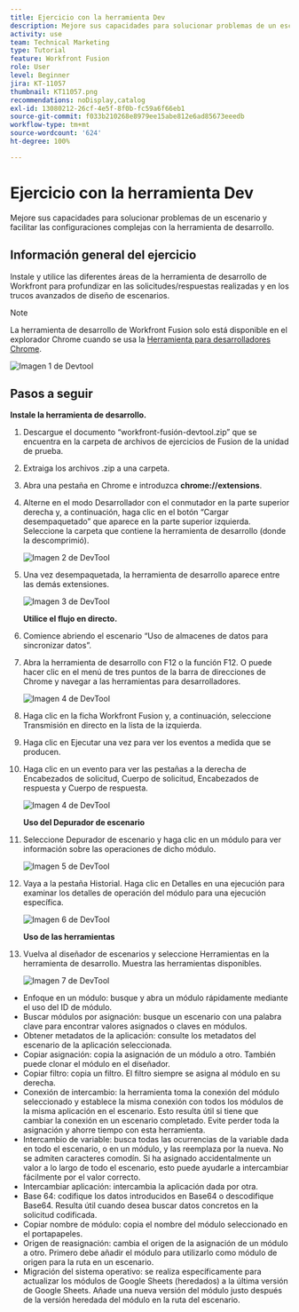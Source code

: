 ```yaml
---
title: Ejercicio con la herramienta Dev
description: Mejore sus capacidades para solucionar problemas de un escenario y facilitar configuraciones complejas mediante DevTool.
activity: use
team: Technical Marketing
type: Tutorial
feature: Workfront Fusion
role: User
level: Beginner
jira: KT-11057
thumbnail: KT11057.png
recommendations: noDisplay,catalog
exl-id: 13080212-26cf-4e5f-8f0b-fc59a6f66eb1
source-git-commit: f033b210268e8979ee15abe812e6ad85673eeedb
workflow-type: tm+mt
source-wordcount: '624'
ht-degree: 100%

---
```


# Ejercicio con la herramienta Dev

Mejore sus capacidades para solucionar problemas de un escenario y facilitar las configuraciones complejas con la herramienta de desarrollo.

## Información general del ejercicio

Instale y utilice las diferentes áreas de la herramienta de desarrollo de Workfront para profundizar en las solicitudes/respuestas realizadas y en los trucos avanzados de diseño de escenarios.

>[!NOTE]
>
>La herramienta de desarrollo de Workfront Fusion solo está disponible en el explorador Chrome cuando se usa la [Herramienta para desarrolladores Chrome](https://developer.chrome.com/docs/devtools/).

![Imagen 1 de Devtool](../12-exercises/assets/devtool-walkthrough-1.png)

## Pasos a seguir

**Instale la herramienta de desarrollo.**

1. Descargue el documento “workfront-fusión-devtool.zip” que se encuentra en la carpeta de archivos de ejercicios de Fusion de la unidad de prueba.
1. Extraiga los archivos .zip a una carpeta.
1. Abra una pestaña en Chrome e introduzca **chrome://extensions**.
1. Alterne en el modo Desarrollador con el conmutador en la parte superior derecha y, a continuación, haga clic en el botón “Cargar desempaquetado” que aparece en la parte superior izquierda. Seleccione la carpeta que contiene la herramienta de desarrollo (donde la descomprimió).

   ![Imagen 2 de DevTool](../12-exercises/assets/devtool-walkthrough-2.png)

1. Una vez desempaquetada, la herramienta de desarrollo aparece entre las demás extensiones.

   ![Imagen 3 de DevTool](../12-exercises/assets/devtool-walkthrough-3.png)

   **Utilice el flujo en directo.**

1. Comience abriendo el escenario “Uso de almacenes de datos para sincronizar datos”.
1. Abra la herramienta de desarrollo con F12 o la función F12. O puede hacer clic en el menú de tres puntos de la barra de direcciones de Chrome y navegar a las herramientas para desarrolladores.

   ![Imagen 4 de DevTool](../12-exercises/assets/navigate-to-devtools.png)

1. Haga clic en la ficha Workfront Fusion y, a continuación, seleccione Transmisión en directo en la lista de la izquierda.
1. Haga clic en Ejecutar una vez para ver los eventos a medida que se producen.
1. Haga clic en un evento para ver las pestañas a la derecha de Encabezados de solicitud, Cuerpo de solicitud, Encabezados de respuesta y Cuerpo de respuesta.

   ![Imagen 4 de DevTool](../12-exercises/assets/devtool-walkthrough-4.png)

   **Uso del Depurador de escenario**

1. Seleccione Depurador de escenario y haga clic en un módulo para ver información sobre las operaciones de dicho módulo.

   ![Imagen 5 de DevTool](../12-exercises/assets/devtool-walkthrough-5.png)

1. Vaya a la pestaña Historial. Haga clic en Detalles en una ejecución para examinar los detalles de operación del módulo para una ejecución específica.

   ![Imagen 6 de DevTool](../12-exercises/assets/devtool-walkthrough-6.png)

   **Uso de las herramientas**

1. Vuelva al diseñador de escenarios y seleccione Herramientas en la herramienta de desarrollo. Muestra las herramientas disponibles.

   ![Imagen 7 de DevTool](../12-exercises/assets/devtool-walkthrough-7.png)

+ Enfoque en un módulo: busque y abra un módulo rápidamente mediante el uso del ID de módulo.
+ Buscar módulos por asignación: busque un escenario con una palabra clave para encontrar valores asignados o claves en módulos.
+ Obtener metadatos de la aplicación: consulte los metadatos del escenario de la aplicación seleccionada.
+ Copiar asignación: copia la asignación de un módulo a otro. También puede clonar el módulo en el diseñador.
+ Copiar filtro: copia un filtro. El filtro siempre se asigna al módulo en su derecha.
+ Conexión de intercambio: la herramienta toma la conexión del módulo seleccionado y establece la misma conexión con todos los módulos de la misma aplicación en el escenario. Esto resulta útil si tiene que cambiar la conexión en un escenario completado. Evite perder toda la asignación y ahorre tiempo con esta herramienta.
+ Intercambio de variable: busca todas las ocurrencias de la variable dada en todo el escenario, o en un módulo, y las reemplaza por la nueva. No se admiten caracteres comodín. Si ha asignado accidentalmente un valor a lo largo de todo el escenario, esto puede ayudarle a intercambiar fácilmente por el valor correcto.
+ Intercambiar aplicación: intercambia la aplicación dada por otra.
+ Base 64: codifique los datos introducidos en Base64 o descodifique Base64. Resulta útil cuando desea buscar datos concretos en la solicitud codificada.
+ Copiar nombre de módulo: copia el nombre del módulo seleccionado en el portapapeles.
+ Origen de reasignación: cambia el origen de la asignación de un módulo a otro. Primero debe añadir el módulo para utilizarlo como módulo de origen para la ruta en un escenario.
+ Migración del sistema operativo: se realiza específicamente para actualizar los módulos de Google Sheets (heredados) a la última versión de Google Sheets. Añade una nueva versión del módulo justo después de la versión heredada del módulo en la ruta del escenario.
